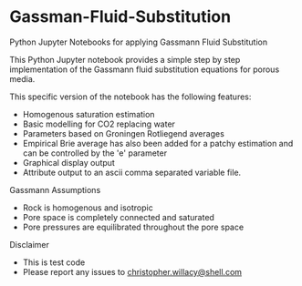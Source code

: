 # Gassman-Fluid-Substitution
Python Jupyter Notebooks for applying Gassmann Fluid Substitution

This Python Jupyter notebook provides a simple step by step implementation of the Gassmann fluid substitution equations for porous media.

This specific version of the notebook has the following features:

- Homogenous saturation estimation
- Basic modelling for CO2 replacing water
- Parameters based on Groningen Rotliegend averages
- Empirical Brie average has also been added for a patchy estimation and can be controlled by the 'e' parameter
- Graphical display output
- Attribute output to an ascii comma separated variable file.

Gassmann Assumptions
- Rock is homogenous and isotropic
- Pore space is completely connected and saturated
- Pore pressures are equilibrated throughout the pore space

Disclaimer
- This is test code
- Please report any issues to christopher.willacy@shell.com
